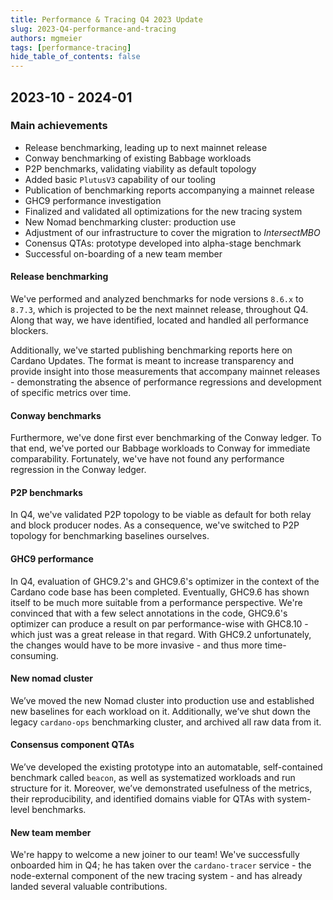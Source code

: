 ```yaml
---
title: Performance & Tracing Q4 2023 Update
slug: 2023-Q4-performance-and-tracing
authors: mgmeier
tags: [performance-tracing]
hide_table_of_contents: false
---
```


## 2023-10 - 2024-01

### Main achievements

* Release benchmarking, leading up to next mainnet release
* Conway benchmarking of existing Babbage workloads
* P2P benchmarks, validating viability as default topology
* Added basic `PlutusV3` capability of our tooling
* Publication of benchmarking reports accompanying a mainnet release
* GHC9 performance investigation
* Finalized and validated all optimizations for the new tracing system
* New Nomad benchmarking cluster: production use
* Adjustment of our infrastructure to cover the migration to _IntersectMBO_
* Conensus QTAs: prototype developed into alpha-stage benchmark
* Successful on-boarding of a new team member

#### Release benchmarking

We've performed and analyzed benchmarks for node versions `8.6.x` to `8.7.3`, which is projected to be the next mainnet release, throughout Q4. 
Along that way, we have identified, located and handled all performance blockers.  

Additionally, we've started publishing benchmarking reports here on Cardano Updates. The format is meant to increase transparency and
provide insight into those measurements that accompany mainnet releases - demonstrating the absence of performance regressions and development
of specific metrics over time.

#### Conway benchmarks

Furthermore, we've done first ever benchmarking of the Conway ledger. To that end, we've ported our Babbage workloads to Conway for
immediate comparability. Fortunately, we've have not found any performance regression in the Conway ledger.

#### P2P benchmarks

In Q4, we've validated P2P topology to be viable as default for both relay and block producer nodes. As a consequence, we've switched
to P2P topology for benchmarking baselines ourselves.

#### GHC9 performance

In Q4, evaluation of GHC9.2's and GHC9.6's optimizer in the context of the Cardano code base has been completed. 
Eventually, GHC9.6 has shown itself to be much more suitable from a performance perspective. We're convinced that
with a few select annotations in the code, GHC9.6's optimizer can produce a result on par performance-wise with GHC8.10 - 
which just was a great release in that regard. With GHC9.2 unfortunately, the changes would have to be more invasive - and thus more time-consuming.

#### New nomad cluster

We’ve moved the new Nomad cluster into production use and established new baselines for each workload on it. 
Additionally, we’ve shut down the legacy `cardano-ops` benchmarking cluster, and archived all raw data from it.

#### Consensus component QTAs

We’ve developed the existing prototype into an automatable, self-contained benchmark called `beacon`, as well as systematized workloads and run structure for it.
Moreover, we’ve demonstrated usefulness of the metrics, their reproducibility, and identified domains viable for QTAs with system-level benchmarks.

#### New team member

We're happy to welcome a new joiner to our team! We've successfully onboarded him in Q4; he has taken
over the `cardano-tracer` service - the node-external component of the new tracing system - and has already
landed several valuable contributions.
